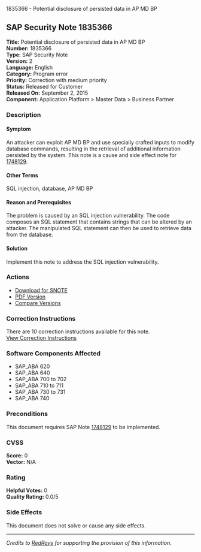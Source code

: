 1835366 - Potential disclosure of persisted data in AP MD BP

## SAP Security Note 1835366

**Title:** Potential disclosure of persisted data in AP MD BP  
**Number:** 1835366  
**Type:** SAP Security Note  
**Version:** 2  
**Language:** English  
**Category:** Program error  
**Priority:** Correction with medium priority  
**Status:** Released for Customer  
**Released On:** September 2, 2015  
**Component:** Application Platform > Master Data > Business Partner

### Description

#### Symptom
An attacker can exploit AP MD BP and use specially crafted inputs to modify database commands, resulting in the retrieval of additional information persisted by the system. This note is a cause and side effect note for [1748129](https://me.sap.com/notes/1748129).

#### Other Terms
SQL injection, database, AP MD BP

#### Reason and Prerequisites
The problem is caused by an SQL injection vulnerability. The code composes an SQL statement that contains strings that can be altered by an attacker. The manipulated SQL statement can then be used to retrieve data from the database.

#### Solution
Implement this note to address the SQL injection vulnerability.

### Actions

- [Download for SNOTE](https://notesdownloads.sap.com/note/0040000010848392017)
- [PDF Version](https://userapps.support.sap.com/sap/support/sfm/notes/print/0001835366?language=en-US&token=4485A3FEF9856457CDFAC726C4225937)
- [Compare Versions](https://me.sap.com/notesLatestChanges/0001835366/E/diff)

### Correction Instructions

There are 10 correction instructions available for this note.  
[View Correction Instructions](https://me.sap.com/corrins/0001835366/44)

### Software Components Affected

- SAP_ABA 620
- SAP_ABA 640
- SAP_ABA 700 to 702
- SAP_ABA 710 to 711
- SAP_ABA 730 to 731
- SAP_ABA 740

### Preconditions

This document requires SAP Note [1748129](https://me.sap.com/notes/1748129) to be implemented.

### CVSS
**Score:** 0  
**Vector:** N/A

### Rating
**Helpful Votes:** 0  
**Quality Rating:** 0.0/5

### Side Effects
This document does not solve or cause any side effects.

---

*Credits to [RedRays](https://redrays.io) for supporting the provision of this information.*